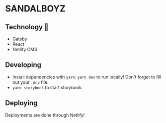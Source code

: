 # SANDALBOYZ

## Technology 🍔

- Gatsby
- React
- Netlify CMS

## Developing

- Install dependencies with `yarn`. `yarn dev` to run locally! Don't forget to fill out your `.env` file.
- `yarn storybook` to start storybook.

## Deploying

Deployments are done through Netlify!
